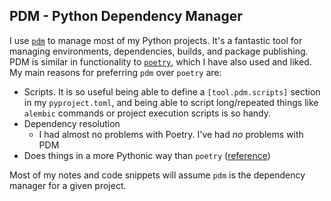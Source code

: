 ## PDM - Python Dependency Manager

I use [`pdm`](pdm-project.org/) to manage most of my Python projects. It's a fantastic tool for managing environments, dependencies, builds, and package publishing. PDM is similar in functionality to [`poetry`](https://python-poetry.org), which I have also used and liked. My main reasons for preferring `pdm` over `poetry` are:

- Scripts. It is so useful being able to define a `[tool.pdm.scripts]` section in my `pyproject.toml`, and being able to script long/repeated things like `alembic` commands or project execution scripts is so handy.
- Dependency resolution
  - I had almost no problems with Poetry. I've had *no* problems with PDM
- Does things in a more Pythonic way than `poetry` ([reference](https://frostming.com/2021/03-26/pm-review-2021/))

Most of my notes and code snippets will assume `pdm` is the dependency manager for a given project.
